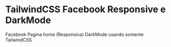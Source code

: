 # TailwindCSS Facebook Responsive e DarkMode
Facebook Pagina home (Responsiva)
DarkMode usando somente TailwindCSS